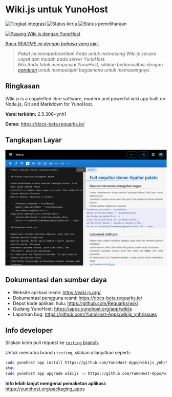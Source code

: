 <!--
N.B.: README ini dibuat secara otomatis oleh <https://github.com/YunoHost/apps/tree/master/tools/readme_generator>
Ini TIDAK boleh diedit dengan tangan.
-->

# Wiki.js untuk YunoHost

[![Tingkat integrasi](https://apps.yunohost.org/badge/integration/wikijs)](https://ci-apps.yunohost.org/ci/apps/wikijs/)
![Status kerja](https://apps.yunohost.org/badge/state/wikijs)
![Status pemeliharaan](https://apps.yunohost.org/badge/maintained/wikijs)

[![Pasang Wiki.js dengan YunoHost](https://install-app.yunohost.org/install-with-yunohost.svg)](https://install-app.yunohost.org/?app=wikijs)

*[Baca README ini dengan bahasa yang lain.](./ALL_README.md)*

> *Paket ini memperbolehkan Anda untuk memasang Wiki.js secara cepat dan mudah pada server YunoHost.*  
> *Bila Anda tidak mempunyai YunoHost, silakan berkonsultasi dengan [panduan](https://yunohost.org/install) untuk mempelajari bagaimana untuk memasangnya.*

## Ringkasan

Wiki.js is a copylefted libre software, modern and powerful wiki app built on Node.js, Git and Markdown for YunoHost.


**Versi terkirim:** 2.5.306~ynh1

**Demo:** <https://docs-beta.requarks.io/>

## Tangkapan Layar

![Tangkapan Layar pada Wiki.js](./doc/screenshots/screenshot1.png)

## Dokumentasi dan sumber daya

- Website aplikasi resmi: <https://wiki.js.org/>
- Dokumentasi pengguna resmi: <https://docs-beta.requarks.io/>
- Depot kode aplikasi hulu: <https://github.com/Requarks/wiki>
- Gudang YunoHost: <https://apps.yunohost.org/app/wikijs>
- Laporkan bug: <https://github.com/YunoHost-Apps/wikijs_ynh/issues>

## Info developer

Silakan kirim pull request ke [`testing` branch](https://github.com/YunoHost-Apps/wikijs_ynh/tree/testing).

Untuk mencoba branch `testing`, silakan dilanjutkan seperti:

```bash
sudo yunohost app install https://github.com/YunoHost-Apps/wikijs_ynh/tree/testing --debug
atau
sudo yunohost app upgrade wikijs -u https://github.com/YunoHost-Apps/wikijs_ynh/tree/testing --debug
```

**Info lebih lanjut mengenai pemaketan aplikasi:** <https://yunohost.org/packaging_apps>
